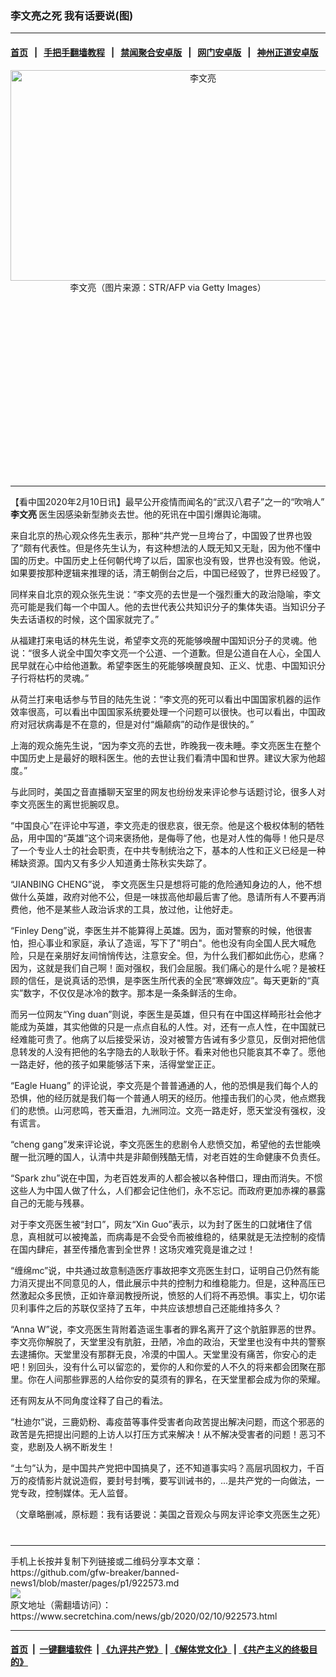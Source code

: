 ### 李文亮之死 我有话要说(图)
------------------------

#### [首页](https://github.com/gfw-breaker/banned-news1/blob/master/README.md) &nbsp;&nbsp;|&nbsp;&nbsp; [手把手翻墙教程](https://github.com/gfw-breaker/guides/wiki) &nbsp;&nbsp;|&nbsp;&nbsp; [禁闻聚合安卓版](https://github.com/gfw-breaker/bn-android) &nbsp;&nbsp;|&nbsp;&nbsp; [网门安卓版](https://github.com/oGate2/oGate) &nbsp;&nbsp;|&nbsp;&nbsp; [神州正道安卓版](https://github.com/SzzdOgate/update) 



<div class="article_right" style="fone-color:#000">
 <p style="text-align: center;">
  <img alt="李文亮" src="https://img3.secretchina.com/pic/2020/2-8/p2622702a45190689-ss.jpg" style="height:337px; width:600px"/>
  <br>
   李文亮（图片来源：STR/AFP via Getty Images）
   <span id="hideid" name="hideid" style="color:red;display:none;">
    <span href="https://www.secretchina.com">
    </span>
   </span>
  </br>
 </p>
 <div id="txt-mid1-t21-2017">
  <ins class="adsbygoogle" data-ad-client="ca-pub-1276641434651360" data-ad-slot="2451032099" style="display:inline-block;width:336px;height:280px">
  </ins>
  

---


  </div>
 </div>
 <p>
  【看中国2020年2月10日讯】最早公开疫情而闻名的“武汉八君子”之一的“吹哨人”
  <strong>
   <span href="https://www.secretchina.com/news/gb/tag/李文亮" target="_blank">
    李文亮
   </span>
  </strong>
  医生因感染新型肺炎去世。他的死讯在中国引爆舆论海啸。
  <span id="hideid" name="hideid" style="color:red;display:none;">
   <span href="https://www.secretchina.com">
   </span>
  </span>
 </p>
 <p>
  来自北京的热心观众佟先生表示，那种“共产党一旦垮台了，中国毁了世界也毁了”颇有代表性。但是佟先生认为，有这种想法的人既无知又无耻，因为他不懂中国的历史。中国历史上任何朝代垮了以后，国家也没有毁，世界也没有毁。他说，如果要按那种逻辑来推理的话，清王朝倒台之后，中国已经毁了，世界已经毁了。
 </p>
 <p>
  同样来自北京的观众张先生说：“李文亮的去世是一个强烈重大的政治隐喻，李文亮可能是我们每一个中国人。他的去世代表公共知识分子的集体失语。当知识分子失去话语权的时候，这个国家就完了。”
 </p>
 <p>
  从福建打来电话的林先生说，希望李文亮的死能够唤醒中国知识分子的灵魂。他说：“很多人说全中国欠李文亮一个公道、一个道歉。但是公道自在人心，全国人民早就在心中给他道歉。希望李医生的死能够唤醒良知、正义、忧患、中国知识分子行将枯朽的灵魂。”
 </p>
 <p>
  从荷兰打来电话参与节目的陆先生说：“李文亮的死可以看出中国国家机器的运作效率很高，可以看出中国国家系统要处理一个问题可以很快。也可以看出，中国政府对冠状病毒是不在意的，但是对付“煽颠病”的动作是很快的。”
 </p>
 <p>
  上海的观众施先生说，“因为李文亮的去世，昨晚我一夜未睡。李文亮医生在整个中国历史上是最好的眼科医生。他的去世让我们看清中国和世界。建议大家为他超度。”
 </p>
 <p>
  与此同时，美国之音直播聊天室里的网友也纷纷发来评论参与话题讨论，很多人对李文亮医生的离世扼腕叹息。
 </p>
 <p>
  “中国良心”在评论中写道，李文亮走的很悲哀，很无奈。他是这个极权体制的牺牲品，用中国的“英雄”这个词来褒扬他，是侮辱了他，也是对人性的侮辱！他只是尽了一个专业人士的社会职责，在中共专制统治之下，基本的人性和正义已经是一种稀缺资源。国内又有多少人知道勇士陈秋实失踪了。
 </p>
 <p>
  “JIANBING CHENG”说， 李文亮医生只是想将可能的危险通知身边的人，他不想做什么英雄，政府对他不公，但是一味拔高他却最后害了他。恳请所有人不要再消费他，他不是某些人政治诉求的工具，放过他，让他好走。
 </p>
 <p>
  “Finley Deng”说，李医生并不能算得上英雄。因为，面对警察的时候，他很害怕，担心事业和家庭，承认了造谣，写下了"明白"。他也没有向全国人民大喊危险，只是在亲朋好友间悄悄传达，注意安全。但，为什么我们都如此伤心，悲痛？因为，这就是我们自己啊！面对强权，我们会屈服。我们痛心的是什么呢？是被枉顾的信任，是说真话的恐惧，是李医生所代表的全民“寒蝉效应”。每天更新的“真实”数字，不仅仅是冰冷的数字。那本是一条条鲜活的生命。
 </p>
 <p>
  而另一位网友“Ying duan”则说，李医生是英雄，但只有在中国这样畸形社会他才能成为英雄，其实他做的只是一点点自私的人性。对，还有一点人性，在中国就已经难能可贵了。他病了以后接受采访，没对被警方告诫有多少意见，反倒对把他信息转发的人没有把他的名字隐去的人耿耿于怀。看来对他也只能哀其不幸了。愿他一路走好，他的孩子如果能够活下来，活得堂堂正正。
 </p>
 <center>
  <div style="max-width: 632px;height:180px; display: none; text-align: center; margin: 0 auto; overflow: hidden;overflow-x: hidden;">
   <div id="taboola-midarticle-thumbnails" style="max-width: 632px;height:180px;overflow: hidden;overflow-x: hidden;">
   </div>
  </div>
  <div>
   <ins class="adsbygoogle" data-ad-client="ca-pub-1276641434651360" data-ad-format="fluid" data-ad-layout="in-article" data-ad-slot="5164544770" style="display:block; text-align:center;">
   </ins>
  </div>
 </center>
 <p>
  “Eagle Huang” 的评论说，李文亮是个普普通通的人，他的恐惧是我们每个人的恐惧，他的经历就是我们每一个普通人明天的经历。他撞击我们的心灵，他点燃我们的悲愤。山河悲鸣，苍天垂泪，九洲同泣。文亮一路走好，愿天堂没有强权，没有谎言。
 </p>
 <p>
  “cheng gang”发来评论说，李文亮医生的悲剧令人悲愤交加，希望他的去世能唤醒一批沉睡的国人，认清中共是非颠倒残酷无情，对老百姓的生命健康不负责任。
 </p>
 <p>
  “Spark zhu”说在中国，为老百姓发声的人都会被以各种借口，理由而消失。不惯这些人为中国人做了什么，人们都会记住他们，永不忘记。而政府更加赤裸的暴露自己的无能与残暴。
 </p>
 <p>
  对于李文亮医生被“封口”，网友“Xin Guo”表示，以为封了医生的口就堵住了信息，真相就可以被掩盖，而病毒是不会受令而被维稳的，结果就是无法控制的疫情在国内肆疟，甚至传播危害到全世界！这场灾难究竟是谁之过！
 </p>
 <p>
  “缠绵mc”说，中共通过故意制造医疗事故把李文亮医生封口，证明自己仍然有能力消灭提出不同意见的人，借此展示中共的控制力和维稳能力。但是，这种高压已然激起众多民愤，正如许章润教授所说，愤怒的人们将不再恐惧。事实上，切尔诺贝利事件之后的苏联仅坚持了五年，中共应该想想自己还能维持多久？
 </p>
 <p>
  “Anna W”说，李文亮医生背附着造谣生事者的罪名离开了这个肮脏罪恶的世界。李文亮你解脱了，天堂里没有肮脏，丑陋，冷血的政治，天堂里也没有中共的警察去逮捕你。天堂里没有那群无良，冷漠的中国人。天堂里没有痛苦，你安心的走吧！别回头，没有什么可以留恋的，爱你的人和你爱的人不久的将来都会团聚在那里。你在人间那些罪恶的人给你安的莫须有的罪名，在天堂里都会成为你的荣耀。
 </p>
 <p>
  还有网友从不同角度诠释了自己的看法。
 </p>
 <p>
  “杜迪尔”说，三鹿奶粉、毒疫苗等事件受害者向政苦提出解决问题，而这个邪恶的政苦是先把提出问题的上访人以打压方式来解决！从不解决受害者的问题！恶习不变，悲剧及人祸不断发生！
 </p>
 <p>
  “土匀”认为，是中国共产党把中国搞臭了，还不知道事实吗？高层巩固权力，千百万的疫情影片就说造假，要封号封嘴，要写训诫书的，...是共产党的一向做法，一党专政，控制媒体。无人监督。
 </p>
 <p>
  （文章略删减，原标题：我有话要说：美国之音观众与网友评论李文亮医生之死）
  <center>
   <div>
    <div id="txt-mid2-t22-2017" style="display: block;  max-height: 351px;  overflow: hidden;">
     <div id="SC-21xxx">
     </div>
     <ins class="adsbygoogle" data-ad-client="ca-pub-1276641434651360" data-ad-format="auto" data-ad-slot="4301710469" data-full-width-responsive="true" style="display:block">
     </ins>
    </div>
   </div>
  </center>
  <div style="padding-top:12px;">
  </div>
 </p>
</div>

<hr/>
手机上长按并复制下列链接或二维码分享本文章：<br/>
https://github.com/gfw-breaker/banned-news1/blob/master/pages/p1/922573.md <br/>
<a href='https://github.com/gfw-breaker/banned-news1/blob/master/pages/p1/922573.md'><img src='https://github.com/gfw-breaker/banned-news1/blob/master/pages/p1/922573.md.png'/></a> <br/>
原文地址（需翻墙访问）：https://www.secretchina.com/news/gb/2020/02/10/922573.html


------------------------
#### [首页](https://github.com/gfw-breaker/banned-news1/blob/master/README.md) &nbsp;|&nbsp; [一键翻墙软件](https://github.com/gfw-breaker/nogfw/blob/master/README.md) &nbsp;| [《九评共产党》](https://github.com/gfw-breaker/9ping.md/blob/master/README.md#九评之一评共产党是什么) | [《解体党文化》](https://github.com/gfw-breaker/jtdwh.md/blob/master/README.md) | [《共产主义的终极目的》](https://github.com/gfw-breaker/gczydzjmd.md/blob/master/README.md)


<img src='http://gfw-breaker.win/banned-news/pages/p1/922573.md' width='0px' height='0px'/>